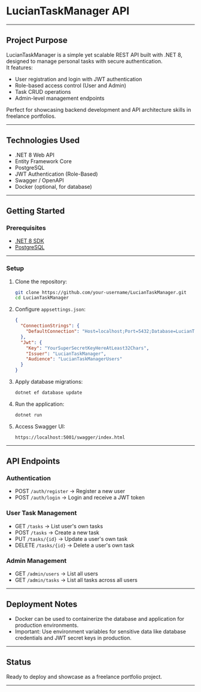 
# LucianTaskManager API

---

## Project Purpose

LucianTaskManager is a simple yet scalable REST API built with .NET 8, designed to manage personal tasks with secure authentication.  
It features:

- User registration and login with JWT authentication
- Role-based access control (User and Admin)
- Task CRUD operations
- Admin-level management endpoints

Perfect for showcasing backend development and API architecture skills in freelance portfolios.

---

## Technologies Used

- .NET 8 Web API
- Entity Framework Core
- PostgreSQL
- JWT Authentication (Role-Based)
- Swagger / OpenAPI
- Docker (optional, for database)

---

## Getting Started

### Prerequisites
- [.NET 8 SDK](https://dotnet.microsoft.com/en-us/download/dotnet/8.0)
- [PostgreSQL](https://www.postgresql.org/)

---

### Setup

1. Clone the repository:
   ```bash
   git clone https://github.com/your-username/LucianTaskManager.git
   cd LucianTaskManager
   ```

2. Configure `appsettings.json`:
   ```json
   {
     "ConnectionStrings": {
       "DefaultConnection": "Host=localhost;Port=5432;Database=LucianTaskDb;Username=postgres;Password=yourpassword"
     },
     "Jwt": {
       "Key": "YourSuperSecretKeyHereAtLeast32Chars",
       "Issuer": "LucianTaskManager",
       "Audience": "LucianTaskManagerUsers"
     }
   }
   ```

3. Apply database migrations:
   ```bash
   dotnet ef database update
   ```

4. Run the application:
   ```bash
   dotnet run
   ```

5. Access Swagger UI:
   ```
   https://localhost:5001/swagger/index.html
   ```

---

## API Endpoints

### Authentication
- POST `/auth/register` → Register a new user
- POST `/auth/login` → Login and receive a JWT token

### User Task Management
- GET `/tasks` → List user's own tasks
- POST `/tasks` → Create a new task
- PUT `/tasks/{id}` → Update a user's own task
- DELETE `/tasks/{id}` → Delete a user's own task

### Admin Management
- GET `/admin/users` → List all users
- GET `/admin/tasks` → List all tasks across all users

---

## Deployment Notes

- Docker can be used to containerize the database and application for production environments.
- Important: Use environment variables for sensitive data like database credentials and JWT secret keys in production.

---

## Status

Ready to deploy and showcase as a freelance portfolio project.

---
